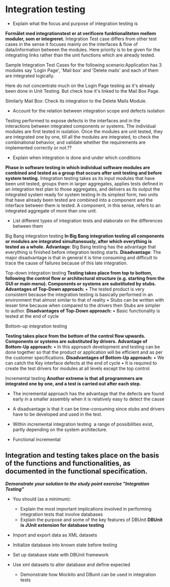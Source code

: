 # Integration testing

- Explain what the focus and purpose of integration testing is

**Formålet med integrationstest er at verificere funktionaliteten mellem moduler, som er integreret.**
Integration Test case differs from other test cases in the sense it focuses mainly on the interfaces & flow of data/information between the modules. Here priority is to be given for the integrating links rather than the unit functions which are already tested.

Sample Integration Test Cases for the following scenario:Application has 3 modules say 'Login Page', 'Mail box' and 'Delete mails' and each of them are integrated logically.

Here do not concentrate much on the Login Page testing as it's already been done in Unit Testing. But check how it's linked to the Mail Box Page.

Similarly Mail Box: Check its integration to the Delete Mails Module.




- Account for the relation between integration scope and defects isolation

Testing performed to expose defects in the interfaces and in the interactions between integrated components or
systems. 
The individual modules are first tested in isolation. Once the modules are unit tested, they are integrated one by one, till all the modules are integrated, to check the combinational behavior, and validate whether the requirements are implemented correctly or not.??



- Explain when integration is done and under which conditions


**Phase in software testing in which individual software modules are combined and tested as a group that occurs after
unit testing and before system testing.**
Integration testing takes as its input modules that have been unit tested, groups them in larger aggregates, applies
tests defined in an integration test plan to those aggregates, and delivers as its output the integrated system ready for
system testing
In its simplest form, two units that have already been tested
are combined into a component and the interface between them is tested. A component, in this sense, refers to an
integrated aggregate of more than one unit.


- List different types of integration tests and elaborate on the differences between them


Big Bang integration testing
**In Big Bang integration testing all components or modules are integrated simultaneously, after which everything is tested as a whole.**
**Advantage**: Big Bang testing has the advantage that everything is finished before integration testing starts.
**Disadvantage**: The major disadvantage is that in general it is time consuming and difficult to trace the cause of failures because of this late integration.

Top-down integration testing
**Testing takes place from top to bottom, following the control flow or architectural structure (e.g. starting from the GUI or main menu). Components or systems are substituted by stubs.**
**Advantages of Top-Down approach:**
	• The tested product is very consistent because the integration testing is basically performed in an environment that almost similar to that of reality
	• Stubs can be written with lesser time because when compared to the drivers then Stubs are simpler to author.
**Disadvantages of Top-Down approach:**
	• Basic functionality is tested at the end of cycle


Bottom-up integration testing

**Testing takes place from the bottom of the control flow upwards. Components or systems are substituted by drivers.**
**Advantage of Bottom-Up approach:**
	• In this approach development and testing can be done together so that the product or application will be efficient and as per the customer specifications.
**Disadvantages of Bottom-Up approach:**
	• We can catch the Key interface defects at the end of cycle
	• It is required to create the test drivers for modules at all levels except the top control


Incremental testing
**Another extreme is that all programmers are integrated one by one, and a test is carried out after each step.**
- The incremental approach has the advantage that the defects are found early in a smaller assembly when it is relatively easy to detect the cause
- A disadvantage is that it can be time-consuming since stubs and drivers have to be developed and used in the test.
- Within incremental integration testing  a range of possibilities exist, partly depending on the system architecture.

- Functional incremental

**Integration and testing takes place on the basis of the functions and functionalities, as documented in the functional specification.**
--- 

**_Demonstrate your solution to the study point exercise "Integration Testing"_**


- You should (as a minimum):

	- Explain the most important implications involved in performing integration tests that involve databases
	- Explain the purpose and some of the key features of DBUnit
	**DBUnit is JUnit extension for database testing**
 - Import and export data as XML datasets
 - Initialize database into known state before testing
 - Set up database state with DBUnit framework
 - Use xml datasets to alter database and define expected 
	
	
	- Demonstrate how Mockito and DBunit can be used in integration tests
